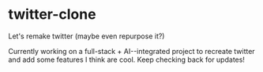 # twitter-clone
Let's remake twitter (maybe even repurpose it?)

Currently working on a full-stack + AI--integrated project to recreate twitter and add some features I think are cool. Keep checking back for updates!
